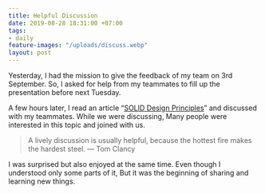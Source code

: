 ```yaml
---
title: Helpful Discussion
date: 2019-08-28 18:31:00 +07:00
tags:
- daily
feature-images: "/uploads/discuss.webp"
layout: post
---
```


Yesterday, I had the mission to give the feedback of my team on 3rd September. So, I asked for help from my teammates to fill up the presentation before next Tuesday.

A few hours later, I read an article “[SOLID Design Principles](https://saladpuk.gitbook.io/learn/basic/solid)” and discussed with my teammates. While we were discussing, Many people were interested in this topic and joined with us.

> A lively discussion is usually helpful, because the hottest fire makes the hardest steel. ― Tom Clancy

I was surprised but also enjoyed at the same time. Even though I understood only some parts of it, But it was the beginning of sharing and learning new things.

